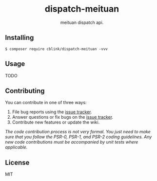 <h1 align="center"> dispatch-meituan </h1>

<p align="center"> meituan dispatch api.</p>


## Installing

```shell
$ composer require cblink/dispatch-meituan -vvv
```

## Usage

TODO

## Contributing

You can contribute in one of three ways:

1. File bug reports using the [issue tracker](https://github.com/cblink/dispatch-meituan/issues).
2. Answer questions or fix bugs on the [issue tracker](https://github.com/cblink/dispatch-meituan/issues).
3. Contribute new features or update the wiki.

_The code contribution process is not very formal. You just need to make sure that you follow the PSR-0, PSR-1, and PSR-2 coding guidelines. Any new code contributions must be accompanied by unit tests where applicable._

## License

MIT
